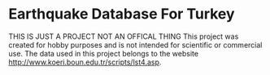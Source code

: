 # Earthquake Database For Turkey
 THIS IS JUST A PROJECT NOT AN OFFICAL THING
This project was created for hobby purposes and is not intended for scientific or commercial use. The data used in this project belongs to the website http://www.koeri.boun.edu.tr/scripts/lst4.asp.
